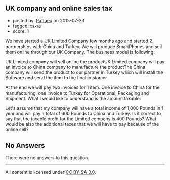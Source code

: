 ## UK company and online sales tax

- posted by: [Raffaeu](https://stackexchange.com/users/84538/raffaeu) on 2015-07-23
- tagged: `taxes`
- score: 1

We have started a UK Limited Company few months ago and started 2 partnerships with China and Turkey. We will produce SmartPhones and sell them online through our UK Company. The business model is following:

UK Limited company will sell online the productUK Limited company will pay an invoice to China company to manufacture the productThe China company will send the product to our partner in Turkey which will install the Software and send the item to the final customer

At the end we will pay two invoices for 1 item. One invoice to China for the manufacturing, one invoice to Turkey for Operational, Packaging and Shipment. What I would like to understand is the amount taxable.

Let's assume that my company will have a total income of 1,000 Pounds in 1 year and will pay a total of 600 Pounds to China and Turkey. Is it correct to say that the taxable profit for the Limited company is 400 Pounds? What would be also the additional taxes that we will have to pay because of the online sell?



## No Answers

There were no answers to this question.


---

All content is licensed under [CC BY-SA 3.0](https://creativecommons.org/licenses/by-sa/3.0/).

